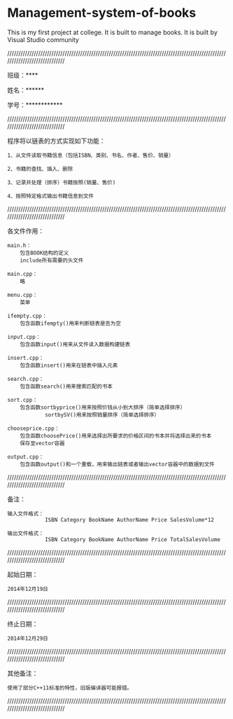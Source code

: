 Management-system-of-books
==========================

This is my first project at college. It is built to manage books. It is built by Visual Studio community


/////////////////////////////////////////////////////////////////////////////////////////////////////////////////////////////

班级：****

姓名：******

学号：************

/////////////////////////////////////////////////////////////////////////////////////////////////////////////////////////////

程序将以链表的方式实现如下功能：

	1、从文件读取书籍信息（包括ISBN、类别、书名、作者、售价、销量）

	2、书籍的查找、插入、删除

	3、记录并处理（排序）书籍按照(销量、售价)

	4、按照特定格式输出书籍信息到文件

/////////////////////////////////////////////////////////////////////////////////////////////////////////////////////////////

各文件作用：

	main.h：
		包含BOOK结构的定义
		include所有需要的头文件

	main.cpp：
		略

	menu.cpp：
		菜单

	ifempty.cpp：
		包含函数ifempty()用来判断链表是否为空

	input.cpp：
		包含函数input()用来从文件读入数据构建链表

	insert.cpp：
		包含函数insert()用来在链表中插入元素

	search.cpp：
		包含函数search()用来搜索匹配的书本

	sort.cpp：
		包含函数sortbyprice()用来按照价钱从小到大排序（简单选择排序）
				sortbySV()用来按照销量排序（简单选择排序）

	chooseprice.cpp：
		包含函数choosePrice()用来选择出所要求的价格区间的书本并将选择出来的书本
		保存至vector容器

	output.cpp：
		包含函数output()和一个重载，用来输出链表或者输出vector容器中的数据到文件


/////////////////////////////////////////////////////////////////////////////////////////////////////////////////////////////

备注：

	输入文件格式：
				ISBN Category BookName AuthorName Price SalesVolume*12

	输出文件格式：
				ISBN Category BookName AuthorName Price TotalSalesVolume

/////////////////////////////////////////////////////////////////////////////////////////////////////////////////////////////

起始日期：

	2014年12月19日

/////////////////////////////////////////////////////////////////////////////////////////////////////////////////////////////

终止日期：
	
	2014年12月29日

/////////////////////////////////////////////////////////////////////////////////////////////////////////////////////////////

其他备注：

	使用了部分C++11标准的特性，旧版编译器可能报错。

/////////////////////////////////////////////////////////////////////////////////////////////////////////////////////////////
